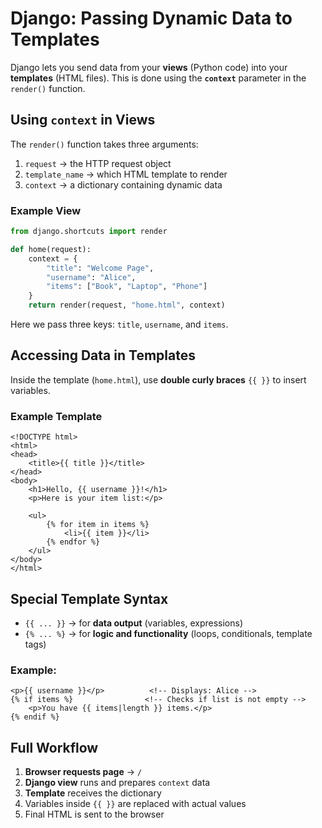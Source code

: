 # Django: Passing Dynamic Data to Templates

Django lets you send data from your **views** (Python code) into your **templates** (HTML files).
This is done using the **`context`** parameter in the `render()` function.


## Using `context` in Views

The `render()` function takes three arguments:

1. `request` → the HTTP request object
2. `template_name` → which HTML template to render
3. `context` → a dictionary containing dynamic data

### Example View

```python
from django.shortcuts import render

def home(request):
    context = {
        "title": "Welcome Page",
        "username": "Alice",
        "items": ["Book", "Laptop", "Phone"]
    }
    return render(request, "home.html", context)
```

Here we pass three keys: `title`, `username`, and `items`.


## Accessing Data in Templates

Inside the template (`home.html`), use **double curly braces** `{{ }}` to insert variables.

### Example Template

```django
<!DOCTYPE html>
<html>
<head>
    <title>{{ title }}</title>
</head>
<body>
    <h1>Hello, {{ username }}!</h1>
    <p>Here is your item list:</p>

    <ul>
        {% for item in items %}
            <li>{{ item }}</li>
        {% endfor %}
    </ul>
</body>
</html>
```


## Special Template Syntax

* `{{ ... }}` → for **data output** (variables, expressions)
* `{% ... %}` → for **logic and functionality** (loops, conditionals, template tags)

### Example:

```django
<p>{{ username }}</p>          <!-- Displays: Alice -->
{% if items %}                <!-- Checks if list is not empty -->
    <p>You have {{ items|length }} items.</p>
{% endif %}
```


## Full Workflow

1. **Browser requests page** → `/`
2. **Django view** runs and prepares `context` data
3. **Template** receives the dictionary
4. Variables inside `{{ }}` are replaced with actual values
5. Final HTML is sent to the browser
